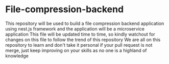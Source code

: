 # File-compression-backend
This repository will be used to build a file compression backend application using nest.js framework and the application will be a microservice application
This file will be updated time to time, so kindly watchout for changes on this file to follow the trend of this repository
We are all on this repository to learn and don't take it personal if your pull request is not merge, just keep improving on your skills as no one is a highland of knowledge
